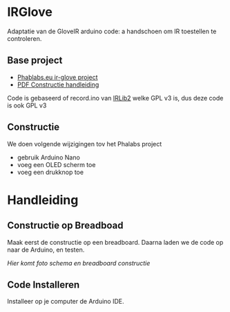 # IRGlove
Adaptatie van de GloveIR arduino code: a handschoen om IR toestellen te controleren.

## Base project
* [Phablabs.eu ir-glove project](http://phablabs.eu/workshop/ir-glove)
* [PDF Constructie handleiding](http://phablabs.eu/sites/default/files/Photonics%20IRglove_online_0.pdf)

Code is gebaseerd of record.ino van [IRLib2](https://github.com/cyborg5/IRLib2) welke GPL v3 is, dus deze code is ook GPL v3

## Constructie
We doen volgende wijzigingen tov het Phalabs project
* gebruik Arduino Nano
* voeg een OLED scherm toe
* voeg een drukknop toe

# Handleiding

## Constructie op Breadboad
Maak eerst de constructie op een breadboard. Daarna laden we de code op naar de Arduino, en testen.

*Hier komt foto schema en breadboard constructie*

## Code Installeren
Installeer op je computer de Arduino IDE. 



